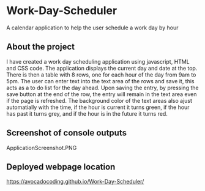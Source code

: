 # Work-Day-Scheduler
A calendar application to help the user schedule a work day by hour

## About the project
I have created a work day scheduling application using javascript, HTML and CSS code. The application displays the current day and date at the top. There is then a table with 8 rows, one for each hour of the day from 9am to 5pm. The user can enter text into the text area of the rows and save it, this acts as a to do list for the day ahead. Upon saving the entry, by pressing the save button at the end of the row, the entry will remain in the text area even if the page is refreshed. The background color of the text areas also ajust automatially with the time, if the hour is current it turns green, if the hour has past it turns grey, and if the hour is in the future it turns red.


## Screenshot of console outputs
ApplicationScreenshot.PNG

## Deployed webpage location
https://avocadocoding.github.io/Work-Day-Scheduler/
